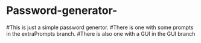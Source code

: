 # Password-generator-
#This is just a simple password genertor. 
#There is one with some prompts in the extraPrompts branch.
#There is also one with a GUI in the GUI branch
